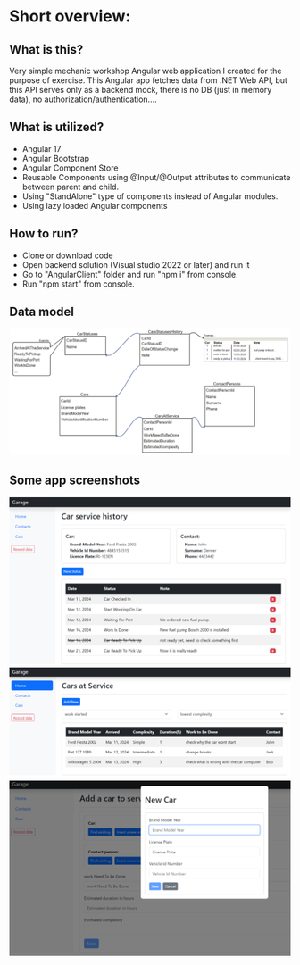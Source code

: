Short overview:
===============




What is this?
-------------

Very simple mechanic workshop Angular web application I created for the purpose of exercise. 
This Angular app fetches data from .NET Web API, but this API serves only as a backend mock, there is no DB (just in memory data), no authorization/authentication....




What is utilized?
-------------------

* Angular 17
* Angular Bootstrap
* Angular Component Store
* Reusable Components using @Input/@Output attributes to communicate between parent and child.
* Using "StandAlone" type of components instead of Angular modules.
* Using lazy loaded Angular components


How to run?
-----------

* Clone or download code
* Open backend solution (Visual studio 2022 or later) and run it
* Go to "AngularClient" folder and run "npm i" from console.
* Run "npm start" from console.

  
Data model
-----------
![screenshot](doc/dataModel.png "dataModel")

Some app screenshots
-----------
![screenshot](doc/carServiceHistory.png "carServiceHistory")
![screenshot](doc/carAtServiceList.png "carAtServiceList")
![screenshot](doc/carAtService.png "carAtService")
